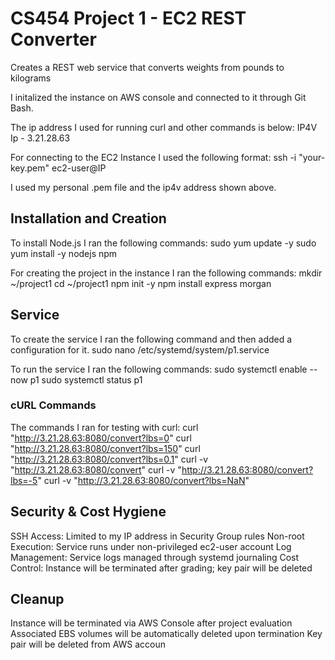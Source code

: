 # CS454 Project 1 - EC2 REST Converter

Creates a REST web service that converts weights from pounds to kilograms

I initalized the instance on AWS console and connected to it through Git Bash.

The ip address I used for running curl and other commands is below:
IP4V Ip - 3.21.28.63

For connecting to the EC2 Instance I used the following format:
ssh -i "your-key.pem" ec2-user@IP

I used my personal .pem file and the ip4v address shown above.

## Installation and Creation
To install Node.js I ran the following commands:
sudo yum update -y
sudo yum install -y nodejs npm

For creating the project in the instance I ran the following commands:
mkdir ~/project1
cd ~/project1
npm init -y
npm install express morgan

## Service
To create the service I ran the following command and then added a configuration for it.
sudo nano /etc/systemd/system/p1.service

To run the service I ran the following commands:
sudo systemctl enable --now p1
sudo systemctl status p1

### cURL Commands
The commands I ran for testing with curl:
curl "http://3.21.28.63:8080/convert?lbs=0" 
curl "http://3.21.28.63:8080/convert?lbs=150"
curl "http://3.21.28.63:8080/convert?lbs=0.1"
curl -v "http://3.21.28.63:8080/convert"
curl -v "http://3.21.28.63:8080/convert?lbs=-5"
curl -v "http://3.21.28.63:8080/convert?lbs=NaN"

## Security & Cost Hygiene
SSH Access: Limited to my IP address in Security Group rules
Non-root Execution: Service runs under non-privileged ec2-user account
Log Management: Service logs managed through systemd journaling
Cost Control: Instance will be terminated after grading; key pair will be deleted

## Cleanup
Instance will be terminated via AWS Console after project evaluation
Associated EBS volumes will be automatically deleted upon termination
Key pair will be deleted from AWS accoun
